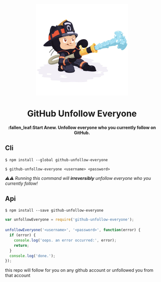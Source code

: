 <p align="center"><img src="https://github.com/CrazyChickenDev/git_unfollow-followers/blob/master/Sentrytocat.jpg" width="300px" height="300px"> </img>
</p>
<h1 align ="center">GitHub Unfollow Everyone</h1>
<h4 align ="center">:fallen_leaf:Start Anew. Unfollow everyone who you currently follow on GitHub.</h4>

## Cli

```
$ npm install --global github-unfollow-everyone
```
```
$ github-unfollow-everyone <username> <password>
```

_:warning::warning: Running this command will **irreversibly** unfollow everyone who you currently follow!_

## Api

```
$ npm install --save github-unfollow-everyone
```

```javascript
var unfollowEveryone = require('github-unfollow-everyone');

unfollowEveryone('<username>', '<password>', function(error) {
  if (error) {
    console.log('oops. an error occurred:', error);
    return;
  }
  console.log('done.');
});
```


this repo will follow for you on any github account or unfollowed you from that account
